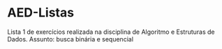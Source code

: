 ﻿# AED-Listas
Lista 1 de exercícios realizada na disciplina de Algoritmo e Estruturas de Dados. Assunto: busca binária e sequencial
